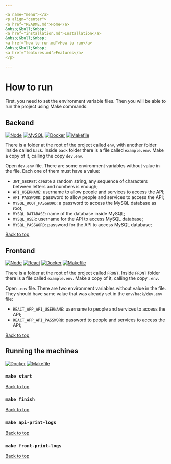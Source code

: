 ```yaml
---

<a name="menu"></a>
<p align="center">
<a href="README.md">Home</a>
&nbsp;&bull;&nbsp;
<a href="installation.md">Installation</a>
&nbsp;&bull;&nbsp;
<a href="how-to-run.md">How to run</a>
&nbsp;&bull;&nbsp;
<a href="features.md">Features</a>
</p>

---
```


# How to run

First, you need to set the environment variable files. Then you will be able to run the project using Make commands.


## Backend

[![Node](https://img.shields.io/badge/Node.js-43853D?style=for-the-badge&logo=node.js&logoColor=white)](https://nodejs.org/en)
[![MySQL](https://img.shields.io/badge/MySQL-4479A1.svg?style=for-the-badge&logo=mysql&logoColor=white)](https://www.docker.com/)
[![Docker](https://img.shields.io/badge/docker-0db7ed.svg?style=for-the-badge&logo=docker&logoColor=white)](https://www.docker.com/)
[![Makefile](https://img.shields.io/badge/Make-FF1E0D.svg?style=for-the-badge&logo=gnu&logoColor=white)](https://www.gnu.org/software/make/manual/make.html)

There is a folder at the root of the project called `env`, with another folder inside called `back`. Inside `back` folder there is a file called `example.env`. Make a copy of it, calling the copy `dev.env`.

Open `dev.env` file. There are some environment variables without value in the file. Each one of them must have a value:

- `JWT_SECRET`: create a random string, any sequence of characters between letters and numbers is enough;
- `API_USERNAME`: username to allow people and services to access the API;
- `API_PASSWORD`: password to allow people and services to access the API;
- `MYSQL_ROOT_PASSWORD`: a password to access the MySQL database as root;
- `MYSQL_DATABASE`: name of the database inside MySQL;
- `MYSQL_USER`: username for the API to access MySQL database;
- `MYSQL_PASSWORD`: password for the API to access MySQL database;


<a href="#menu">Back to top</a>


## Frontend

[![Node](https://img.shields.io/badge/Node.js-43853D?style=for-the-badge&logo=node.js&logoColor=white)](https://nodejs.org/en)
[![React](https://img.shields.io/badge/React-20232A?style=for-the-badge&logo=react&logoColor=61DAFB)](https://reactjs.org/)
[![Docker](https://img.shields.io/badge/docker-0db7ed.svg?style=for-the-badge&logo=docker&logoColor=white)](https://www.docker.com/)
[![Makefile](https://img.shields.io/badge/Make-FF1E0D.svg?style=for-the-badge&logo=gnu&logoColor=white)](https://www.gnu.org/software/make/manual/make.html)

There is a folder at the root of the project called `FRONT`. Inside `FRONT` folder there is a file called `example.env`. Make a copy of it, calling the copy `.env`.

Open `.env` file. There are two environment variables without value in the file. They should have same value that was already set in the `env/back/dev.env` file:

- `REACT_APP_API_USERNAME`: username to people and services to access the API;
- `REACT_APP_API_PASSWORD`: password to people and services to access the API;


<a href="#menu">Back to top</a>


## Running the machines

[![Docker](https://img.shields.io/badge/docker-0db7ed.svg?style=for-the-badge&logo=docker&logoColor=white)](https://www.docker.com/)
[![Makefile](https://img.shields.io/badge/Make-FF1E0D.svg?style=for-the-badge&logo=gnu&logoColor=white)](https://www.gnu.org/software/make/manual/make.html)

### `make start`

<!-- Explicar que faz o build das imagens e roda as três máquinas - mysql, back e front -->


<a href="#menu">Back to top</a>


### `make finish`

<!-- Explicar que faz pára as três máquinas - mysql, back e front -, remove os containers e remove as imagens -->


<a href="#menu">Back to top</a>


### `make api-print-logs`

<!-- Explicar que mostra os logs da máquina de api -->


<a href="#menu">Back to top</a>


### `make front-print-logs`

<!-- Explicar que mostra os logs da máquina do front -->


<a href="#menu">Back to top</a>

